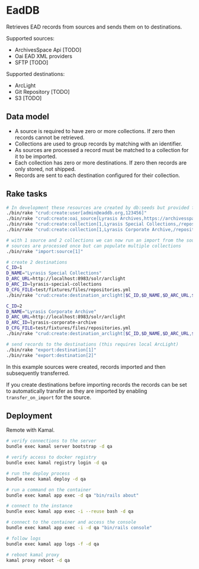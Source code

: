 # EadDB

Retrieves EAD records from sources and sends them on to destinations.

Supported sources:

- ArchivesSpace Api [TODO]
- Oai EAD XML providers
- SFTP [TODO]

Supported destinations:

- ArcLight
- Git Repository [TODO]
- S3 [TODO]

## Data model

- A source is required to have zero or more collections. If zero then records cannot be retrieved.
- Collections are used to group records by matching with an identifier.
- As sources are processed a record must be matched to a collection for it to be imported.
- Each collection has zero or more destinations. If zero then records are only stored, not shipped.
- Records are sent to each destination configured for their collection.

## Rake tasks

```bash
# In development these resources are created by db:seeds but provided for example:
./bin/rake "crud:create:user[admin@eaddb.org,123456]"
./bin/rake "crud:create:oai_source[Lyrasis Archives,https://archivesspace.lyrasistechnology.org/oai]"
./bin/rake "crud:create:collection[1,Lyrasis Special Collections,/repositories/2]"
./bin/rake "crud:create:collection[1,Lyrasis Corporate Archive,/repositories/4]"

# with 1 source and 2 collections we can now run an import from the source
# sources are processed once but can populate multiple collections
./bin/rake "import:source[1]"

# create 2 destinations
C_ID=1
D_NAME="Lyrasis Special Collections"
D_ARC_URL=http://localhost:8983/solr/arclight
D_ARC_ID=lyrasis-special-collections
D_CFG_FILE=test/fixtures/files/repositories.yml
./bin/rake "crud:create:destination_arclight[$C_ID,$D_NAME,$D_ARC_URL,$D_ARC_ID,$D_CFG_FILE]"

C_ID=2
D_NAME="Lyrasis Corporate Archive"
D_ARC_URL=http://localhost:8983/solr/arclight
D_ARC_ID=lyrasis-corporate-archive
D_CFG_FILE=test/fixtures/files/repositories.yml
./bin/rake "crud:create:destination_arclight[$C_ID,$D_NAME,$D_ARC_URL,$D_ARC_ID,$D_CFG_FILE]"

# send records to the destinations (this requires local ArcLight)
./bin/rake "export:destination[1]"
./bin/rake "export:destination[2]"
```

In this example sources were created, records imported and then subsequently transferred.

If you create destinations before importing records the records can be set to automatically
transfer as they are imported by enabling `transfer_on_import` for the source.

## Deployment

Remote with Kamal.

```bash
# verify connections to the server
bundle exec kamal server bootstrap -d qa

# verify access to docker registry
bundle exec kamal registry login -d qa

# run the deploy process
bundle exec kamal deploy -d qa

# run a command on the container
bundle exec kamal app exec -d qa "bin/rails about"

# connect to the instance
bundle exec kamal app exec -i --reuse bash -d qa

# connect to the container and access the console
bundle exec kamal app exec -i -d qa "bin/rails console"

# follow logs
bundle exec kamal app logs -f -d qa

# reboot kamal proxy
kamal proxy reboot -d qa
```
